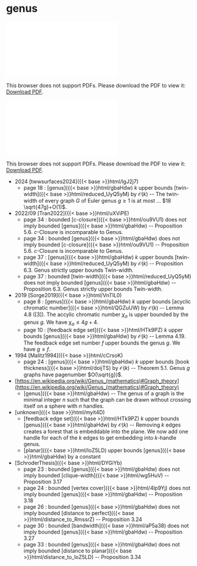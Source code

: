 # genus




<object data="../local_gbaHdw.pdf" type="application/pdf" width="100%" height="480px"><embed src="../local_gbaHdw.pdf"><p>This browser does not support PDFs. Please download the PDF to view it: <a href="../local_gbaHdw.pdf">Download PDF</a>.</p></embed></object>


<object data="../inclusions_gbaHdw.pdf" type="application/pdf" width="100%" height="480px"><embed src="../inclusions_gbaHdw.pdf"><p>This browser does not support PDFs. Please download the PDF to view it: <a href="../inclusions_gbaHdw.pdf">Download PDF</a>.</p></embed></object>

* 2024 [twwsurfaces2024]({{< base >}}html/lgJ2j7)
    * page 18 : [genus]({{< base >}}html/gbaHdw) $k$ upper bounds [twin-width]({{< base >}}html/reduced_UyQ5yM) by $\mathcal O(k)$ -- The twin-width of every graph $G$ of Euler genus $g \ge 1$ is at most ... $18 \sqrt{47g}+O(1)$.
* 2022/09 [Tran2022]({{< base >}}html/uXViPE)
    * page 34 : bounded [c-closure]({{< base >}}html/ou9VU1) does not imply bounded [genus]({{< base >}}html/gbaHdw) -- Proposition 5.6. $c$-Closure is incomparable to Genus.
    * page 34 : bounded [genus]({{< base >}}html/gbaHdw) does not imply bounded [c-closure]({{< base >}}html/ou9VU1) -- Proposition 5.6. $c$-Closure is incomparable to Genus.
    * page 37 : [genus]({{< base >}}html/gbaHdw) $k$ upper bounds [twin-width]({{< base >}}html/reduced_UyQ5yM) by $\mathcal O(k)$ -- Proposition 6.3. Genus strictly upper bounds Twin-width.
    * page 37 : bounded [twin-width]({{< base >}}html/reduced_UyQ5yM) does not imply bounded [genus]({{< base >}}html/gbaHdw) -- Proposition 6.3. Genus strictly upper bounds Twin-width.
* 2019 [Sorge2019]({{< base >}}html/VnTIL0)
    * page 8 : [genus]({{< base >}}html/gbaHdw) $k$ upper bounds [acyclic chromatic number]({{< base >}}html/QGZuUW) by $\mathcal O(k)$ -- Lemma 4.8 ([3]). The accylic chromatic number $\chi_a$ is upper bounded by the genus $g$. We have $\chi_a \le 4g+4$.
    * page 10 : [feedback edge set]({{< base >}}html/HTk9PZ) $k$ upper bounds [genus]({{< base >}}html/gbaHdw) by $\mathcal O(k)$ -- Lemma 4.19. The feedback edge set number $f$ upper bounds the genus $g$. We have $g \le f$.
* 1994 [Malitz1994]({{< base >}}html/cCrsoK)
    * page 24 : [genus]({{< base >}}html/gbaHdw) $k$ upper bounds [book thickness]({{< base >}}html/doijTS) by $\mathcal O(k)$ -- Theorem 5.1. Genus $g$ graphs have pagenumber $O(\sqrt{g})$.
*  [https://en.wikipedia.org/wiki/Genus_(mathematics)#Graph_theory](https://en.wikipedia.org/wiki/Genus_(mathematics)#Graph_theory)
    * [genus]({{< base >}}html/gbaHdw) -- The genus of a graph is the minimal integer $n$ such that the graph can be drawn without crossing itself on a sphere with $n$ handles.
*  [unknown]({{< base >}}html/myit4D)
    * [feedback edge set]({{< base >}}html/HTk9PZ) $k$ upper bounds [genus]({{< base >}}html/gbaHdw) by $\mathcal O(k)$ -- Removing $k$ edges creates a forest that is embeddable into the plane. We now add one handle for each of the $k$ edges to get embedding into $k$-handle genus.
    * [planar]({{< base >}}html/loZ5LD) upper bounds [genus]({{< base >}}html/gbaHdw) by a constant
*  [SchroderThesis]({{< base >}}html/DYGiYb)
    * page 23 : bounded [genus]({{< base >}}html/gbaHdw) does not imply bounded [clique-width]({{< base >}}html/wg5HuV) -- Proposition 3.17
    * page 24 : bounded [vertex cover]({{< base >}}html/4lp9Yj) does not imply bounded [genus]({{< base >}}html/gbaHdw) -- Proposition 3.18
    * page 26 : bounded [genus]({{< base >}}html/gbaHdw) does not imply bounded [distance to perfect]({{< base >}}html/distance_to_RmssrZ) -- Proposition 3.24
    * page 30 : bounded [bandwidth]({{< base >}}html/aP5a38) does not imply bounded [genus]({{< base >}}html/gbaHdw) -- Proposition 3.27
    * page 33 : bounded [genus]({{< base >}}html/gbaHdw) does not imply bounded [distance to planar]({{< base >}}html/distance_to_loZ5LD) -- Proposition 3.34